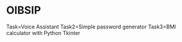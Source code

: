 # OIBSIP
Task=Voice Assistant
Task2=Simple password generator
Task3=BMI calculator with Python Tkinter
